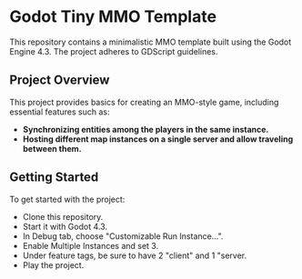 # Godot Tiny MMO Template

This repository contains a minimalistic MMO template built using the Godot Engine 4.3.
The project adheres to GDScript guidelines.

## Project Overview

This project provides basics for creating an MMO-style game, including essential features such as:

- **Synchronizing entities among the players in the same instance.**
- **Hosting different map instances on a single server and allow traveling between them.**

## Getting Started

To get started with the project:
- Clone this repository.
- Start it with Godot 4.3.
- In Debug tab, choose "Customizable Run Instance...".
- Enable Multiple Instances and set 3.
- Under feature tags, be sure to have 2 "client" and 1 "server.
- Play the project.
